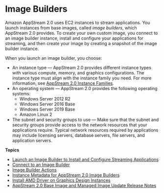 # Image Builders<a name="managing-image-builders"></a>

Amazon AppStream 2\.0 uses EC2 instances to stream applications\. You launch instances from base images, called *image builders*, which AppStream 2\.0 provides\. To create your own custom image, you connect to an image builder instance, install and configure your applications for streaming, and then create your image by creating a snapshot of the image builder instance\.

When you launch an image builder, you choose:
+ An instance type — AppStream 2\.0 provides different instance types with various compute, memory, and graphics configurations\. The instance type must align with the instance family you need\. For more information, see [AppStream 2\.0 Instance Families](instance-types.md)\.
+ An operating system — AppStream 2\.0 provides the following operating systems:
  + Windows Server 2012 R2
  + Windows Server 2016 Base
  + Windows Server 2019 Base
  + Amazon Linux 2
+ The subnet and security groups to use — Make sure that the subnet and security groups provide access to the network resources that your applications require\. Typical network resources required by applications may include licensing servers, database servers, file servers, and application servers\.

**Topics**
+ [Launch an Image Builder to Install and Configure Streaming Applications](tutorial-image-builder-create.md)
+ [Connect to an Image Builder](managing-image-builders-connect.md)
+ [Image Builder Actions](managing-image-builders-actions.md)
+ [Instance Metadata for AppStream 2\.0 Image Builders](user-instance-metadata-image-builders.md)
+ [Install AMD Driver on Graphics Design Instances](AMD-driver.md)
+ [AppStream 2\.0 Base Image and Managed Image Update Release Notes](base-image-version-history.md)